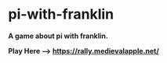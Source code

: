 # pi-with-franklin

**A game about pi with franklin.**

**Play Here --> https://rally.medievalapple.net/**
